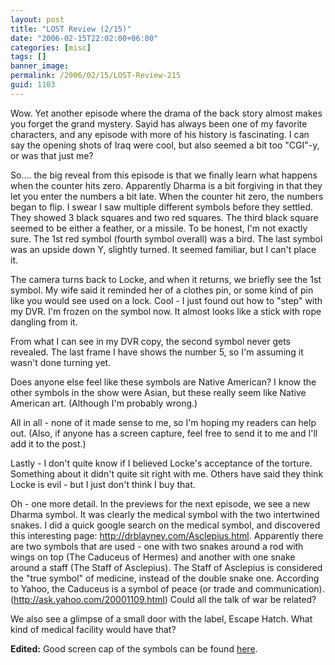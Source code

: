 ```yaml
---
layout: post
title: "LOST Review (2/15)"
date: "2006-02-15T22:02:00+06:00"
categories: [misc]
tags: []
banner_image: 
permalink: /2006/02/15/LOST-Review-215
guid: 1103
---
```


Wow. Yet another episode where the drama of the back story almost makes you forget the grand mystery. Sayid has always been one of my favorite characters, and any episode with more of his history is fascinating. I can say the opening shots of Iraq were cool, but also seemed a bit too "CGI"-y, or was that just me?

So.... the big reveal from this episode is that we finally learn what happens when the counter hits zero. Apparently Dharma is a bit forgiving in that they let you enter the numbers a bit late. When the counter hit zero, the numbers began to flip. I swear I saw multiple different symbols before they settled. They showed 3 black squares and two red squares. The third black square seemed to be either a feather, or a missile. To be honest, I'm not exactly sure. The 1st red symbol (fourth symbol overall) was a bird. The last symbol was an upside down Y, slightly turned. It seemed familiar, but I can't place it.

The camera turns back to Locke, and when it returns, we briefly see the 1st symbol. My wife said it reminded her of a clothes pin, or some kind of pin like you would see used on a lock. Cool - I just found out how to "step" with my DVR. I'm frozen on the symbol now. It almost looks like a stick with rope dangling from it.

From what I can see in my DVR copy, the second symbol never gets revealed. The last frame I have shows the number 5, so I'm assuming it wasn't done turning yet.

Does anyone else feel like these symbols are Native American? I know the other symbols in the show were Asian, but these really seem like Native American art. (Although I'm probably wrong.)

All in all - none of it made sense to me, so I'm hoping my readers can help out. (Also, if anyone has a screen capture, feel free to send it to me and I'll add it to the post.)

Lastly - I don't quite know if I believed Locke's acceptance of the torture. Something about it didn't quite sit right with me. Others have said they think Locke is evil - but I just don't think I buy that. 

Oh - one more detail. In the previews for the next episode, we see a new Dharma symbol. It was clearly the medical symbol with the two intertwined snakes. I did a quick google search on the medical symbol, and discovered this interesting page: <a href="http://drblayney.com/Asclepius.html">http://drblayney.com/Asclepius.html</a>. Apparently there are two symbols that are used - one with two snakes around a rod with wings on top (The Caduceus of Hermes) and another with one snake around a staff (The Staff of Asclepius). The Staff of Asclepius is considered the "true symbol" of medicine, instead of the double snake one. According to Yahoo, the Caduceus is a symbol of peace (or trade and communication). (<a href="http://ask.yahoo.com/20001109.html">http://ask.yahoo.com/20001109.html</a>) Could all the talk of war be related?

We also see a glimpse of a small door with the label, Escape Hatch. What kind of medical facility would have that?

<b>Edited:</b> Good screen cap of the symbols can be found <a href="http://lost.cubit.net/pics/2x14/glyphs.jpg">here</a>.